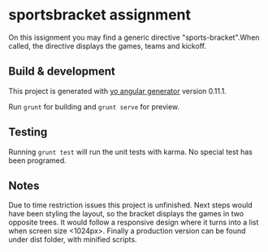 # sportsbracket assignment
On this issignment you may find a generic directive "sports-bracket".When called, the directive displays the games, teams and kickoff.
## Build & development

This project is generated with [yo angular generator](https://github.com/yeoman/generator-angular)
version 0.11.1.

Run `grunt` for building and `grunt serve` for preview.

## Testing

Running `grunt test` will run the unit tests with karma. No special test has been programed.

## Notes
Due to time restriction issues this project is unfinished. Next steps would have been styling the layout, so the bracket displays the games in two
opposite trees. 
It would follow a responsive design where it turns into a list when screen size <1024px>.
Finally a production version can be found under dist folder, with minified scripts.